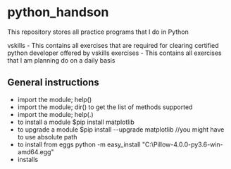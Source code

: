 # python_handson
This repository stores all practice programs that I do in Python

vskills - This contains all exercises that are required for clearing certified python developer offered by vskills 
exercises - This contains all exercises that I am planning do on a daily basis

General instructions
--------------------

-	import the module; help(<module name>)
-	import the module; dir(<module name>) to get the list of methods supported
-	import the module; help(<module name>.<method name>)
-	to install a module $pip install matplotlib
-	to upgrade a module $pip install --upgrade matplotlib  //you might have to use absolute path
-	to install from eggs  python -m easy_install "C:\Pillow-4.0.0-py3.6-win-amd64.egg"
-	installs
